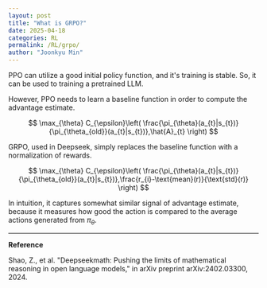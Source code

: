 ```yaml
---
layout: post
title: "What is GRPO?"
date: 2025-04-18
categories: RL
permalink: /RL/grpo/
author: "Joonkyu Min"
---
```


PPO can utilize a good initial policy function, and it's training is stable.
So, it can be used to training a pretrained LLM.

However, PPO needs to learn a baseline function in order to compute the advantage estimate.

$$
\max_{\theta} C_{\epsilon}\left( \frac{\pi_{\theta}(a_{t}|s_{t})}{\pi_{\theta_{old}}(a_{t}|s_{t})},\hat{A}_{t} \right)
$$

GRPO, used in Deepseek, simply replaces the baseline function with a normalization of rewards.

$$
\max_{\theta} C_{\epsilon}\left( \frac{\pi_{\theta}(a_{t}|s_{t})}{\pi_{\theta_{old}}(a_{t}|s_{t})},\frac{r_{i}-\text{mean}(r)}{\text{std}(r)} \right)
$$

In intuition, it captures somewhat similar signal of advantage estimate, because it measures how good the action is compared to the average actions generated from $\pi_{\theta}$.

---

**Reference**

Shao, Z., et al. "Deepseekmath: Pushing the limits of mathematical reasoning in open language models," in arXiv preprint arXiv:2402.03300, 2024.
